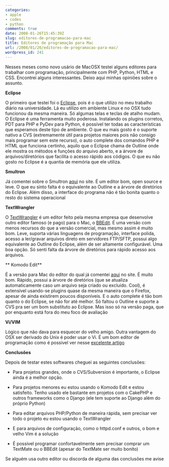 ```yaml
---
categories:
- apple
- codes
- python
comments: true
date: 2008-01-26T15:45:39Z
slug: editores-de-programacao-para-mac
title: Editores de programação para Mac
url: /2008/01/26/editores-de-programacao-para-mac/
wordpress_id: 241
---
```


Nesses meses como novo usário de MacOSX testei alguns editores para trabalhar com programação, principalmente com PHP, Python, HTML e CSS. Encontrei alguns interessantes. Deixo aqui minhas opiniões sobre o assunto.

**Eclipse**

O primeiro que testei foi o [Eclipse](http://www.eclipse.org), pois é o que utilizo no meu trabalho diário na universidade. Lá eu utilizo em ambiente Linux e no OSX tudo funcionou da mesma maneira. Só algumas telas e teclas de atalho mudam. O Eclipse é uma ferramenta muito poderosa. Instalando os plugins corretos, PDT para PHP e PyDev para Python, é possível ter todas as características que esperamos deste tipo de ambiente. O que eu mais gosto é o suporte nativo a CVS (extremamente útil para projetos maiores pois não consigo mais programar sem este recurso), o auto complete dos comandos PHP e HTML que funciona certinho, aquilo que o Eclipse chama de Outline onde ele mostra os métodos e funções do arquivo aberto, e a árvore de arquivos/diretórios que facilita o acesso rápido aos códigos. O que eu não gosto no Eclipse é a quantia de memória que ele utiliza.

**Smultron**

Já comentei sobre o Smultron [aqui](/blog/2007/09/24/smultron) no site. É um editor bom, open source e leve. O que eu sinto falta é o equivalente ao Outline e a árvore de diretórios do Eclipse. Além disso, a interface do programa não é tão bonita quanto o resto do sistema operacional

**TextWrangler**

O [TextWrangler](http://www.barebones.com/products/textwrangler/index.shtml) é um editor feito pela mesma empresa que desenvolve outro editor famoso (e pago) para o Mac, o [BBEdit](http://www.barebones.com/products/bbedit/index.shtml). É uma versão com menos recursos do que a versão comercial, mas mesmo assim é muito bom. Leve, suporta várias linguagens de programação, interface polida, acesso a ler/gravar arquivos direto em servidores FTP/SFTP, possui algo equivalente ao Outline do Eclipse, além de ser altamente configurável. Uma boa opção. Só senti falta da árvore de diretórios para rápido acesso aos arquivos.

** Komodo Edit**

É a versão para Mac do editor do qual já comentei [aqui](/blog/2007/03/24/komodo-edit) no site. É muito bom. Rápido,  possui  a árvore de diretórios (que se atualiza automaticamente caso um arquivo seja criado ou excluído. Cool), é extensível usando-se plugins quase da mesma maneira que o Firefox, apesar de ainda existirem poucos disponíveis. E o auto complete é tão bom quanto o do Eclipse, se não for até melhor. Só faltou o Outline e suporte a CVS pra ser um bom substituto ao Eclipse. Mas isso só na versão paga, que por enquanto está fora do meu foco de avaliação

**Vi/VIM**

Lógico que não dava para esquecer do velho amigo. Outra vantagem do OSX ser derivado do Unix é poder usar o Vi. É um bom editor de programação como é possível ver nesse [excelente artigo](http://edgabaldi.com/blog/2008/01/23/atendendo-a-pedidos-guiavimpdf/)

**Conclusões**

Depois de testar estes softwares cheguei as seguintes conclusões:



	
  * Para projetos grandes, onde o CVS/Subversion é importante, o Eclipse ainda é a melhor opção.

	
  * Para projetos menores eu estou usando o Komodo Edit e estou satisfeito. Tenho usado ele bastante em projetos com o CakePHP e outros frameworks como o Django (ele tem suporte ao Django além do próprio Python)

	
  * Para editar arquivos PHP/Python de maneira rápida, sem precisar ver todo o projeto eu estou usando o TextWrangler

	
  * E para arquivos de configuração, como o httpd.conf e outros, o bom e velho Vim é a solução

	
  * É possível programar confortavelmente sem precisar comprar um TextMate ou o BBEdit (apesar do  TextMate ser muito bonito)


Se alguém usa outro editor ou discorda de alguma das conclusões me avise
